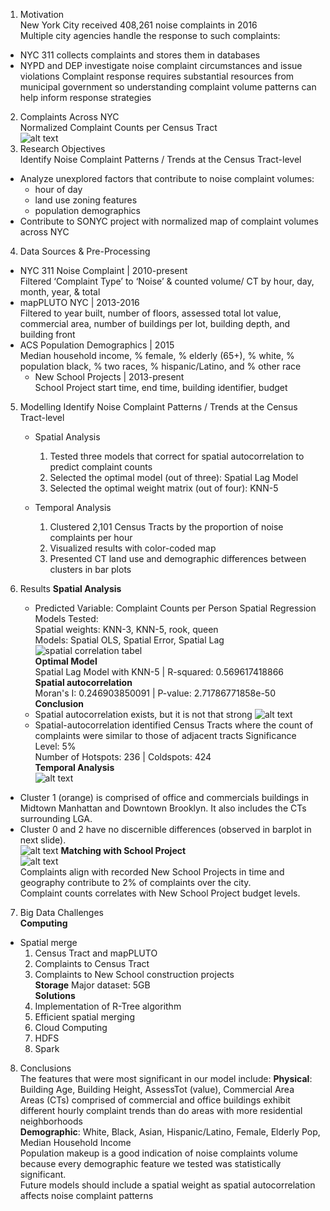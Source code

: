 1. Motivation  
New York City received 408,261 noise complaints in 2016  
Multiple city agencies handle the response to such complaints:
  * NYC 311 collects complaints and stores them in databases
  * NYPD and DEP investigate noise complaint circumstances and issue violations
Complaint response requires substantial resources from municipal government so understanding complaint volume patterns can help inform response strategies

2. Complaints Across NYC  
Normalized Complaint Counts per Census Tract             
![alt text](/viz/normalized_comp_ct.png)  
3. Research Objectives  
Identify Noise Complaint Patterns / Trends at the Census Tract-level
  * Analyze unexplored factors that contribute to noise complaint volumes:
      * hour of day
      * land use zoning features 
      * population demographics
  * Contribute to SONYC project with normalized map of complaint volumes across NYC
4. Data Sources & Pre-Processing  
  - NYC 311 Noise Complaint  | 2010-present  
          Filtered ‘Complaint Type’ to ‘Noise’ & counted volume/ CT by hour, day, month, year, & total
  - mapPLUTO NYC |  2013-2016  
          Filtered to year built, number of floors, assessed total lot value, commercial area, number of buildings per lot,     building depth, and building front  
  - ACS Population Demographics | 2015  
          Median household income, % female, % elderly (65+), % white, % population black, % two races, % hispanic/Latino, and % other race
    - New School Projects | 2013-present  
          School Project start time, end time, building identifier, budget      
5. Modelling
Identify Noise Complaint Patterns / Trends at the Census Tract-level
    
    * Spatial Analysis  
      1. Tested three models that correct for spatial autocorrelation to predict complaint counts 
      2. Selected the optimal model (out of three): Spatial Lag Model 
      3. Selected the optimal weight matrix (out of four): KNN-5 
      
    * Temporal Analysis
      1. Clustered 2,101 Census Tracts by the proportion of noise complaints per hour
      2. Visualized results with color-coded map
      3. Presented CT land use and demographic differences between clusters in bar plots
6. Results
**Spatial Analysis**   
    - Predicted Variable: Complaint Counts per Person
    Spatial Regression Models Tested:  
      Spatial weights: KNN-3, KNN-5, rook, queen  
      Models: Spatial OLS, Spatial Error, Spatial Lag  
    ![spatial correlation tabel](/viz/coef.png)  
    **Optimal Model**  
    Spatial Lag Model with KNN-5 | R-squared: 0.569617418866    
    **Spatial autocorrelation**  
    Moran's I: 0.246903850091 | P-value: 2.71786771858e-50  
    **Conclusion**  
    - Spatial autocorrelation exists, but it is not that strong
    ![alt text](/viz/hotcold.png)  
    - Spatial-autocorrelation identified Census Tracts where the count of complaints were similar to those of adjacent tracts 
    Significance Level: 5%  
    Number of Hotspots: 236 | Coldspots: 424  
**Temporal Analysis**   
  ![alt text](/viz/cluster.png)  
  - Cluster 1 (orange) is comprised of office and commercials buildings in Midtown Manhattan and Downtown Brooklyn. It also includes the CTs surrounding LGA.  
  - Cluster 0 and 2 have no discernible differences (observed in barplot in next slide).  
  ![alt text](/viz/temp_clus.png)
**Matching with School Project**  
  ![alt text](/viz/1_CompCount_Budget_map.png)  
    Complaints align with recorded New School Projects in time and geography contribute to 2% of complaints over the city.  
    Complaint counts correlates with New School Project budget levels.  
7. Big Data Challenges  
**Computing**
  - Spatial merge
    1. Census Tract and mapPLUTO  
    2. Complaints to Census Tract  
    3. Complaints to New School construction projects  
**Storage**
  Major dataset: 5GB  
**Solutions**  
    1. Implementation of R-Tree algorithm  
    2. Efficient spatial merging  
    3. Cloud Computing   
    4. HDFS
    5. Spark
8. Conclusions   
    The features that were most significant in our model include: 
    **Physical**: Building Age, Building Height, AssessTot (value), Commercial Area  
    Areas (CTs) comprised of commercial and office buildings exhibit different hourly complaint trends than do areas with more residential neighborhoods  
    **Demographic**: White, Black, Asian, Hispanic/Latino, Female, Elderly Pop, Median Household Income  
    Population makeup is a good indication of noise complaints volume because every demographic feature we tested was statistically significant.  
    Future models should include a spatial weight as spatial autocorrelation affects noise complaint patterns  

     


